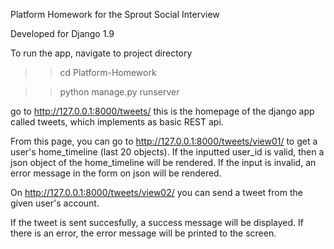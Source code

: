 Platform Homework for the Sprout Social Interview

Developed for Django 1.9

To run the app,
navigate to project directory
>> cd Platform-Homework

>> python manage.py runserver

go to http://127.0.0.1:8000/tweets/
this is the homepage of the django app called tweets, which implements as basic REST api. 

From this page, you can go to http://127.0.0.1:8000/tweets/view01/ to get a user's home_timeline (last 20 objects). 
If the inputted user_id is valid, then a json object of the home_timeline will be rendered. If the input is invalid, an error message in the form on json will be rendered. 

On http://127.0.0.1:8000/tweets/view02/ you can send a tweet from the given user's account.

If the tweet is sent succesfully, a success message will be displayed. If there is an error, the error message will be printed to the screen. 


